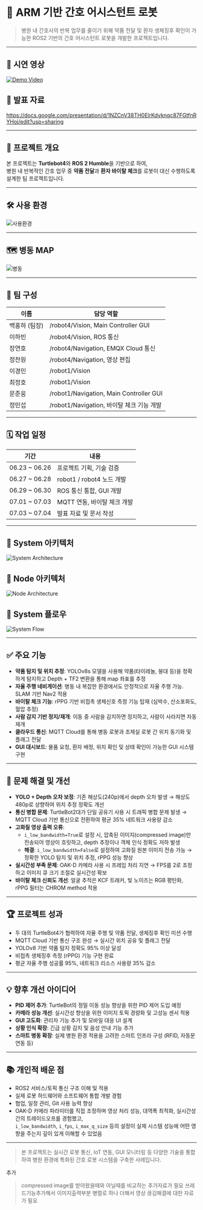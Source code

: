 # 🤖 ARM 기반 간호 어시스턴트 로봇

> 병원 내 간호사의 반복 업무를 줄이기 위해 약품 전달 및 환자 생체징후 확인이 가능한 ROS2 기반의 간호 어시스턴트 로봇을 개발한 프로젝트입니다.

---

## 🎥 시연 영상  
[![Demo Video](https://img.youtube.com/vi/MnMJ5cEe0sA/0.jpg)](https://youtu.be/MnMJ5cEe0sA)

## 📑 발표 자료  
https://docs.google.com/presentation/d/1NZCnV38TH0ElrKdvknqc87FGtfnRYHoj/edit?usp=sharing

---

## 📌 프로젝트 개요

본 프로젝트는 **Turtlebot4**와 **ROS 2 Humble**을 기반으로 하여,  
병원 내 반복적인 간호 업무 중 **약품 전달**과 **환자 바이탈 체크**를 로봇이 대신 수행하도록 설계한 팀 프로젝트입니다.

---

## 🛠️ 사용 환경
![사용환경](images/사용환경.png)

---

## 🗺 병동 MAP
![병동](images/병동.png)

---

## 👥 팀 구성

| 이름 | 담당 역할 |
|------|------------|
| 백홍하 (팀장) | /robot4/Vision, Main Controller GUI |
| 이하빈 | /robot4/Vision, ROS 통신 |
| 장연호 | /robot4/Navigation, EMQX Cloud 통신 |
| 정찬원 | /robot4/Navigation, 영상 편집 |
| 이경민 | /robot1/Vision |
| 최정호 | /robot1/Vision |
| 문준웅 | /robot1/Navigation, Main Controller GUI |
| 정민섭 | /robot1/Navigation, 바이탈 체크 기능 개발 |

---

## 🗓️ 작업 일정

| 기간 | 내용 |
|------|------|
| 06.23 ~ 06.26 | 프로젝트 기획, 기술 검증 |
| 06.27 ~ 06.28 | robot1 / robot4 노드 개발 |
| 06.29 ~ 06.30 | ROS 통신 통합, GUI 개발 |
| 07.01 ~ 07.03 | MQTT 연동, 바이탈 체크 개발 |
| 07.03 ~ 07.04 | 발표 자료 및 문서 작성 |

---

## 🧩 System 아키텍처  
![System Architecture](images/2.png)

## 🧠 Node 아키텍처  
![Node Architecture](images/3.png)

## 🔁 System 플로우  
![System Flow](images/4.png)

---

## ✅ 주요 기능

- **약품 탐지 및 위치 추정**: YOLOv8s 모델을 사용해 약품(타이레놀, 붕대 등)을 정확하게 탐지하고 Depth + TF2 변환을 통해 map 좌표를 추정  
- **자율 주행 네비게이션**: 병동 내 복잡한 환경에서도 안정적으로 자율 주행 가능. SLAM 기반 Nav2 적용  
- **바이탈 체크 기능**: rPPG 기반 비접촉 생체신호 측정 기능 탑재 (심박수, 산소포화도, 혈압 추정)  
- **사람 감지 기반 정지/재개**: 이동 중 사람을 감지하면 정지하고, 사람이 사라지면 자동 재개  
- **클라우드 통신**: MQTT Cloud를 통해 병동 로봇과 조제실 로봇 간 위치 동기화 및 플래그 전달  
- **GUI 대시보드**: 물품 요청, 환자 배정, 위치 확인 및 상태 확인이 가능한 GUI 시스템 구현

---

## 🧠 문제 해결 및 개선

- **YOLO + Depth 오차 보정**: 기존 해상도(240p)에서 depth 오차 발생 → 해상도 480p로 상향하여 위치 추정 정확도 개선  
- **통신 병합 문제**: TurtleBot2대가 단일 공유기 사용 시 트래픽 병합 문제 발생 → MQTT Cloud 기반 통신으로 전환하여 평균 35% 네트워크 사용량 감소  
- **고화질 영상 출력 오류**:  
  - `i_low_bandwidth=True`로 설정 시, 압축된 이미지(compressed image)만 전송되어 영상이 흐릿하고, depth 추정이나 객체 인식 정확도 저하 발생  
  - **해결**: `i_low_bandwidth=False`로 설정하여 고화질 원본 이미지 전송 가능 → 정확한 YOLO 탐지 및 위치 추정, rPPG 성능 향상
- **실시간성 부족 문제**: OAK-D 카메라 사용 시 프레임 처리 지연 → FPS를 2로 조정하고 이미지 큐 크기 조절로 실시간성 확보  
- **바이탈 체크 신뢰도 개선**: 얼굴 추적은 KCF 트래커, 빛 노이즈는 RGB 평탄화, rPPG 필터는 CHROM method 적용



---

## 🏆 프로젝트 성과

- 두 대의 TurtleBot4가 협력하여 자율 주행 및 약품 전달, 생체징후 확인 미션 수행  
- MQTT Cloud 기반 통신 구조 완성 → 실시간 위치 공유 및 플래그 전달  
- YOLOv8 기반 약품 탐지 정확도 95% 이상 달성  
- 비접촉 생체징후 측정 (rPPG) 기능 구현 완료  
- 평균 자율 주행 성공률 95%, 네트워크 리소스 사용량 35% 감소  


---

## 💡 향후 개선 아이디어

- **PID 제어 추가**: TurtleBot의 정밀 이동 성능 향상을 위한 PID 제어 도입 예정  
- **카메라 성능 개선**: 실시간성 향상을 위한 이미지 토픽 경량화 및 고성능 센서 적용  
- **GUI 고도화**: 관리자 기능 추가 및 모바일 대응 UI 설계  
- **상황 인식 확장**: 긴급 상황 감지 및 음성 안내 기능 추가  
- **스마트 병동 확장**: 실제 병원 환경 적용을 고려한 스마트 인프라 구성 (RFID, 자동문 연동 등)

---

## 📚 개인적 배운 점

- ROS2 서비스/토픽 통신 구조 이해 및 적용  
- 실제 로봇 하드웨어와 소프트웨어 통합 개발 경험  
- 협업, 일정 관리, Git 사용 능력 향상
- OAK-D 카메라 파라미터를 직접 조정하며 영상 처리 성능, 대역폭 최적화, 실시간성 간의 트레이드오프를 경험했고,  
  `i_low_bandwidth`, `i_fps`, `i_max_q_size` 등의 설정이 실제 시스템 성능에 어떤 영향을 주는지 깊이 있게 이해할 수 있었음 
---

> 본 프로젝트는 실시간 로봇 통신, IoT 연동, GUI 모니터링 등 다양한 기술을 통합하여 병원 환경에 특화된 간호 로봇 시스템을 구축한 사례입니다.

추가
> compressed image를 받아왔을때와 아닐때를 비교하는 추가자료가 필요
> 쓰레드기능추가해서 이미지출력부분 병렬로 하나 더해서 영상 끊김해결에 대한 자료가 필요

